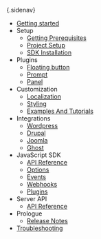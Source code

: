 {.sidenav}
- [Getting started](/docs/introduction)
- Setup
    - [Getting Prerequisites](/docs/prerequisites)
    - [Project Setup](/docs/project-setup)
    - [SDK Installation](/docs/sdk-installation)
- Plugins
    - [Floating button](/docs/floating-button)
    - [Prompt](/docs/prompt)
    - [Panel](/docs/panel)
- Customization
    - [Localization](/docs/localization)
    - [Styling](/docs/styling)
    - [Examples And Tutorials](/docs/examples)
- Integrations
    - [Wordpress](/docs/wordpress)
    - [Drupal](/docs/dupal)
    - [Joomla](/docs/joomla)
    - [Ghost](/docs/ghost)
- JavaScript SDK
    - [API Reference](/docs/sdk-api)
    - [Options](/docs/sdk-options)
    - [Events](/docs/sdk-events)
    - [Webhooks](/docs/sdk-webhooks)
    - [Plugins](/docs/sdk-plugins)
- Server API
    - [API Reference](https://notimatica.api-docs.io/1.0)
- Prologue
    - [Release Notes](/docs/release-notes)
- [Troubleshooting](/docs/trouble-common)
